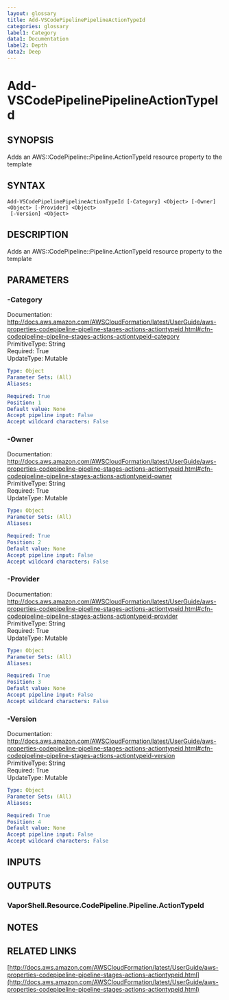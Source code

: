```yaml
---
layout: glossary
title: Add-VSCodePipelinePipelineActionTypeId
categories: glossary
label1: Category
data1: Documentation
label2: Depth
data2: Deep
---
```


# Add-VSCodePipelinePipelineActionTypeId

## SYNOPSIS
Adds an AWS::CodePipeline::Pipeline.ActionTypeId resource property to the template

## SYNTAX

```
Add-VSCodePipelinePipelineActionTypeId [-Category] <Object> [-Owner] <Object> [-Provider] <Object>
 [-Version] <Object>
```

## DESCRIPTION
Adds an AWS::CodePipeline::Pipeline.ActionTypeId resource property to the template

## PARAMETERS

### -Category
Documentation: http://docs.aws.amazon.com/AWSCloudFormation/latest/UserGuide/aws-properties-codepipeline-pipeline-stages-actions-actiontypeid.html#cfn-codepipeline-pipeline-stages-actions-actiontypeid-category    
PrimitiveType: String    
Required: True    
UpdateType: Mutable

```yaml
Type: Object
Parameter Sets: (All)
Aliases: 

Required: True
Position: 1
Default value: None
Accept pipeline input: False
Accept wildcard characters: False
```

### -Owner
Documentation: http://docs.aws.amazon.com/AWSCloudFormation/latest/UserGuide/aws-properties-codepipeline-pipeline-stages-actions-actiontypeid.html#cfn-codepipeline-pipeline-stages-actions-actiontypeid-owner    
PrimitiveType: String    
Required: True    
UpdateType: Mutable

```yaml
Type: Object
Parameter Sets: (All)
Aliases: 

Required: True
Position: 2
Default value: None
Accept pipeline input: False
Accept wildcard characters: False
```

### -Provider
Documentation: http://docs.aws.amazon.com/AWSCloudFormation/latest/UserGuide/aws-properties-codepipeline-pipeline-stages-actions-actiontypeid.html#cfn-codepipeline-pipeline-stages-actions-actiontypeid-provider    
PrimitiveType: String    
Required: True    
UpdateType: Mutable

```yaml
Type: Object
Parameter Sets: (All)
Aliases: 

Required: True
Position: 3
Default value: None
Accept pipeline input: False
Accept wildcard characters: False
```

### -Version
Documentation: http://docs.aws.amazon.com/AWSCloudFormation/latest/UserGuide/aws-properties-codepipeline-pipeline-stages-actions-actiontypeid.html#cfn-codepipeline-pipeline-stages-actions-actiontypeid-version    
PrimitiveType: String    
Required: True    
UpdateType: Mutable

```yaml
Type: Object
Parameter Sets: (All)
Aliases: 

Required: True
Position: 4
Default value: None
Accept pipeline input: False
Accept wildcard characters: False
```

## INPUTS

## OUTPUTS

### VaporShell.Resource.CodePipeline.Pipeline.ActionTypeId

## NOTES

## RELATED LINKS

[http://docs.aws.amazon.com/AWSCloudFormation/latest/UserGuide/aws-properties-codepipeline-pipeline-stages-actions-actiontypeid.html](http://docs.aws.amazon.com/AWSCloudFormation/latest/UserGuide/aws-properties-codepipeline-pipeline-stages-actions-actiontypeid.html)

